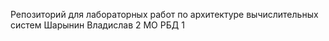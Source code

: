 Репозиторий для лабораторных работ по архитектуре вычислительных систем
Шарынин Владислав 2 МО РБД 1
